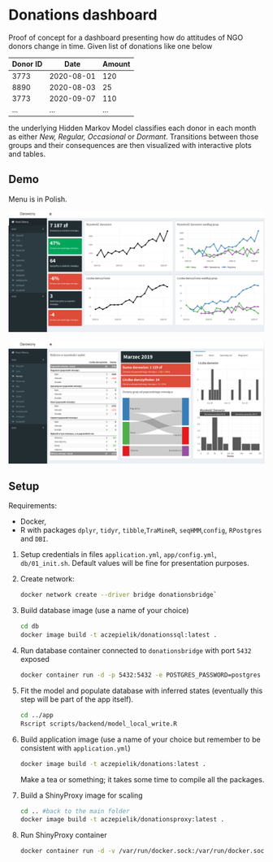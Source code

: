 # Donations dashboard

Proof of concept for a dashboard presenting how do attitudes of NGO donors change in time. Given list of donations like one below

| Donor ID | Date       | Amount |
| -------- | ---------- | :----- |
| 3773     | 2020-08-01 | 120    |
| 8890     | 2020-08-03 | 25     |
| 3773     | 2020-09-07 | 110    |
| ...      | ...        | ...    |

the underlying Hidden Markov Model classifies each donor in each month as either *New, Regular, Occasional* or *Dormant*. Transitions between those groups and their consequences are then visualized with interactive plots and tables.

## Demo 

Menu is in Polish.

![](demo/main.png)

![](demo/month.png)

## Setup

Requirements: 

- Docker,
- R with packages `dplyr`, `tidyr`, `tibble`,`TraMineR`, `seqHMM`,`config`, `RPostgres` and `DBI`.



1. Setup credentials in files `application.yml`, `app/config.yml`, `db/01_init.sh`. Default values will be fine for presentation purposes.

2. Create network:

   ```bash
   docker network create --driver bridge donationsbridge`
   ```

3. Build database image (use a name of your choice)

   ```bash
   cd db
   docker image build -t aczepielik/donationssql:latest .
   ```

4. Run database container connected to `donationsbridge` with port `5432` exposed

   ```bash
   docker container run -d -p 5432:5432 -e POSTGRES_PASSWORD=postgres --network donationsbridge --name=postgres aczepielik/donationssql:latest
   ```

5. Fit the model and populate database with inferred states (eventually this step will be part of the app itself).

   ```bash
   cd ../app
   Rscript scripts/backend/model_local_write.R
   ```

6. Build application image (use a name of your choice but remember to be consistent with `application.yml`)

   ```bash
   docker image build -t aczepielik/donations:latest .
   ```

   Make a tea or something; it takes some time to compile all the packages.

7. Build a ShinyProxy image for scaling

   ```bash
   cd .. #back to the main folder
   docker image build -t aczepielik/donationsproxy:latest .
   ```

8. Run ShinyProxy container

   ```bash
   docker container run -d -v /var/run/docker.sock:/var/run/docker.sock --net donationsbridge -p 8080:8080 aczepielik/donationsproxy:latest
   ```

   